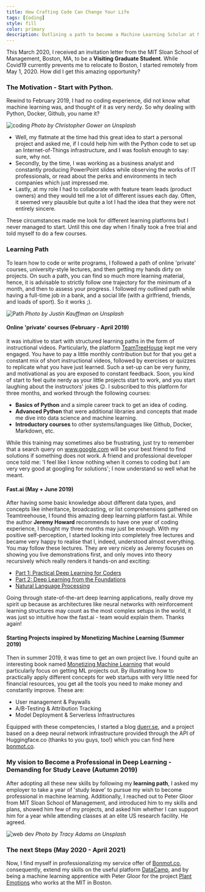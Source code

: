 ```yaml
---
title: How Crafting Code Can Change Your Life
tags: [Coding]
style: fill
color: primary
description: Outlining a path to become a Machine Learning Scholar at MIT.
---
```

This March 2020, I received an invitation letter from the MIT Sloan School of Management, Boston, MA, to be a __Visiting Graduate Student__.
While Covid19 currently prevents me to relocate to Boston, I started remotely from May 1, 2020. How did I get this amazing opportunity?

### The Motivation - Start with Python.

Rewind to February 2019, I had no coding experience, did not know what machine learning was, and thought of it as very nerdy. So why dealing with Python, Docker, Github, you name it?

![coding](https://images.unsplash.com/photo-1498050108023-c5249f4df085?ixlib=rb-1.2.1&ixid=eyJhcHBfaWQiOjEyMDd9&auto=format&fit=crop&w=1052&q=80)
*Photo by Christopher Gower on Unsplash*

- Well, my flatmate at the time had this great idea to start a personal project and asked me, if I could help him with the Python code to set up an Internet-of-Things infrastructure, and I was foolish enough to say: sure, why not.
- Secondly, by the time, I was working as a business analyst and constantly producing PowerPoint slides while observing the works of IT professionals, or read about the perks and environments in tech companies which just impressed me.
- Lastly, at my role I had to collaborate with feature team leads (product owners) and they would tell me a lot of different issues each day. Often, it seemed very plausible but quite a lot I had the idea that they were not entirely sincere.

These circumstances made me look for different learning platforms but I never managed to start. Until this one day when I finally took a free trial and told myself to do a few courses.

### Learning Path

To learn how to code or write programs, I followed a path of online 'private' courses, university-style lectures, and then getting my hands dirty on projects. On such a path, you can find so much more learning material, hence, it is advisable to strictly follow one trajectory for the minimum of a month, and then to assess your progress. I followed my outlined path while having a full-time job in a bank, and a social life (with a girlfriend, friends, and loads of sport). So it works ;).

![Path](https://images.unsplash.com/photo-1510797215324-95aa89f43c33?ixlib=rb-1.2.1&ixid=eyJhcHBfaWQiOjEyMDd9&auto=format&fit=crop&w=675&q=80)
*Photo by Justin Kauffman on Unsplash*

#### Online 'private' courses (February - April 2019)

It was intuitive to start with structured learning paths in the form of instructional videos. Particularly, the platform [TeamTreeHouse](https://www.teamtreehouse.com) kept me very engaged. You have to pay a little monthly contribution but for that you get a constant mix of short instructional videos, followed by exercises or quizzes to replicate what you have just learned. Such a set-up can be very funny, and motivational as you are exposed to constant feedback.
Soon, you kind of start to feel quite nerdy as your little projects start to work, and you start laughing about the instructors' jokes :wink:.
I subscribed to this platform  for three months, and worked through the following courses:
- __Basics of Python__ and a simple career track to get an idea of coding.
- __Advanced Python__ that were additional libraries and concepts that made me dive into data science and machine learning.
- __Introductory courses__ to other systems/languages like Github, Docker, Markdown, etc.

While this training may sometimes also be frustrating, just try to remember that a search query on www.google.com will be your best friend to find solutions if something does not work. A friend and professional developer once told me: 'I feel like I know nothing when it comes to coding but I am very very good at googling for solutions'; I now understand so well what he meant.

#### Fast.ai (May + June 2019)

After having some basic knowledge about different data types, and concepts like inheritance, broadcasting, or list comprehensions gathered on Teamtreehouse, I found this amazing deep learning platform fast.ai. While the author __Jeremy Howard__ recommends to have one year of coding experience, I thought my three months may just be enough. With my positive self-perception, I started looking into completely free lectures and became very happy to realise that I, indeed, understood almost everything. You may follow these lectures. They are very nicely as Jeremy focuses on showing you live demonstrations first, and only moves into theory recursively which really renders it hands-on and exciting:

- [Part 1: Practical Deep Learning for Coders](https://course.fast.ai/)
- [Part 2: Deep Learning from the Foundations](https://course.fast.ai/part2)
- [Natural Language Processing](https://www.fast.ai/2019/07/08/fastai-nlp/)

Going through state-of-the-art deep learning applications, really drove my spirit up because as architectures like neural networks with reinforcement learning structures may count as the most complex setups in the world, it was just so intuitive how the fast.ai - team would explain them. Thanks again!

#### Starting Projects inspired by Monetizing Machine Learning (Summer 2019)

Then in summer 2019, it was time to get an own project live. I found quite an interesting book named [Monetizing Machine Learning](https://www.amazon.de/Monetizing-Machine-Learning-Applications-Serverless/dp/1484238729) that would particularly focus on getting ML projects out. By illustrating how to practically apply different concepts for web startups with very little need for financial resources, you get all the tools you need to make money and constantly improve. These are:

- User management & Paywalls
- A/B-Testing & Attribution Tracking
- Model Deployment & Serverless Infrastructures

Equipped with these competencies, I started a blog [duerr.se](www.duerr.se), and a project based on a deep neural network infrastructure provided through the API of Huggingface.co (thanks to you guys, too!) which you can find here [bonmot.co](https://www.bonmot.co).

### My vision to Become a Professional in Deep Learning - Demanding for Study Leave (Autumn 2019)

After adopting all these new skills by following my __learning path__, I asked my employer to take a year of 'study leave' to pursue my wish to become professional in machine learning. Additionally, I reached out to Peter Gloor from MIT Sloan School of Management, and introduced him to my skills and plans, showed him few of my projects, and asked him whether I can support him for a year while attending classes at an elite US research facility. He agreed.

![web dev](https://images.unsplash.com/photo-1543013309-0d1f4edeb868?ixlib=rb-1.2.1&ixid=eyJhcHBfaWQiOjEyMDd9&auto=format&fit=crop&w=723&q=80)
*Photo by Tracy Adams on Unsplash*

### The next Steps (May 2020 - April 2021)

Now, I find myself in professionalizing my service offer of [Bonmot.co](www.bonmot.co), consequently, extend my skills on the useful platform [DataCamp](https://www.datacamp.com), and by being a machine learning apprentice with Peter Gloor for the project [Plant Emotions](https://plantions.github.io) who works at the MIT in Boston.

<script id="dsq-count-scr" src="//duerr.disqus.com/count.js" async></script>
